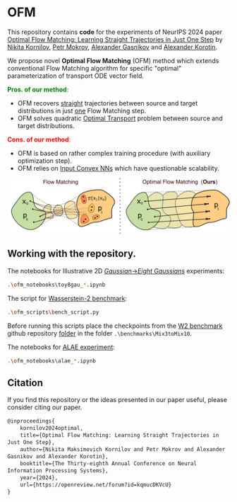# OFM

This repository contains **code** for the experiments of NeurIPS 2024 paper [Optimal Flow Matching: Learning Straight Trajectories in Just One Step](https://openreview.net/pdf?id=kqmucDKVcU) by [Nikita Kornilov](https://scholar.google.com/citations?user=zvQZigsAAAAJ&hl=en), [Petr Mokrov](https://scholar.google.com/citations?user=CRsi4IkAAAAJ&hl=en), [Alexander Gasnikov](https://scholar.google.ru/citations?user=AmeE8qkAAAAJ&hl=en) and [Alexander Korotin](https://scholar.google.ru/citations?user=1rIIvjAAAAAJ&hl=en). 

We propose novel **Optimal Flow Matching** (OFM) method which extends conventional Flow Matching algorithm for specific "optimal" parameterization of transport ODE vector field.

<span style="color:green">**Pros. of our method**: </span>
* OFM recovers <u>straight</u> trajectories between source and target distributions in just <u>one</u> Flow Matching step.
* OFM solves quadratic <u>Optimal Transport</u> problem between source and target distributions.

<span style="color:red">**Cons. of our method**: </span>
* OFM is based on rather complex training procedure (with auxiliary optimization step).
* OFM relies on [Input Convex NNs](https://proceedings.mlr.press/v70/amos17b/amos17b.pdf) which have questionable scalability.

<p align="center"><img src="images/teaser.png" width="600" /></p>

## Working with the repository.

The notebooks for Illustrative 2D <u>*Gaussian*->*Eight Gaussians*</u> experiments:

```bash
.\ofm_notebooks\toy8gau_*.ipynb
```

The script for <u>Wasserstein-2 benchmark</u>:

```bash
.\ofm_scripts\bench_script.py
```
Before running this scripts place the checkpoints from the [W2 benchmark](https://openreview.net/pdf?id=CI0T_3l-n1) github repository [folder](https://github.com/iamalexkorotin/Wasserstein2Benchmark/tree/main/benchmarks/Mix3toMix10) in the folder `.\benchmarks\Mix3toMix10`.

The notebooks for <u>ALAE experiment</u>:

```bash
.\ofm_notebooks\alae_*.ipynb
```

## Citation

If you find this repository or the ideas presented in our paper useful, please consider citing our paper.

```
@inproceedings{
    kornilov2024optimal,
    title={Optimal Flow Matching: Learning Straight Trajectories in Just One Step},
    author={Nikita Maksimovich Kornilov and Petr Mokrov and Alexander Gasnikov and Alexander Korotin},
    booktitle={The Thirty-eighth Annual Conference on Neural Information Processing Systems},
    year={2024},
    url={https://openreview.net/forum?id=kqmucDKVcU}
}
```
